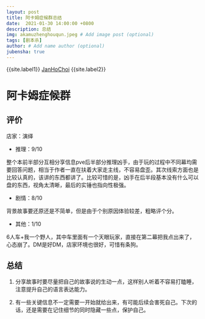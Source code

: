 ```yaml
---
layout: post
title: 阿卡姆症候群总结
date:  2021-01-30 14:00:00 +0800
description: 总结
img: akamuzhenghouqun.jpeg # Add image post (optional)
tags: [剧本杀]
author: # Add name author (optional)
jubensha: true
---
```


{{site.label1}} <a href="https://github.com/janhochoi/" target="\_blank">JanHoChoi</a> {{site.label2}}

# 阿卡姆症候群

## 评价

店家：演绎

- 推理：9/10

整个本前半部分互相分享信息pve后半部分推理凶手，由于玩的过程中不同幕均需要回答问题，相当于作者一直在扶着大家走主线，不容易盘歪。其次线索方面也是比较认真的，该讲的东西都讲了。比较可惜的是，凶手在后半段基本没有什么可以盘的东西，视角太清晰，最后的实锤也指向性极强。

- 剧情：8/10

背景故事要还原还是不简单，但是由于个别原因体验较差，粗略评个分。

- 其他：1/10

6人车+我一个野人，其中车里面有一个天眼玩家，直接在第二幕把我点出来了，心态崩了。DM是好DM，店家环境也很好，可惜有条狗。

## 总结

1. 分享故事时要尽量把自己的故事说的生动一点，这样别人听着不容易打瞌睡，注意提升自己的语言表达能力。

2. 有一些关键信息不一定需要一开始就给出来，有可能后续会害死自己。下次的话，还是需要在记住细节的同时隐藏一些点，保护自己。